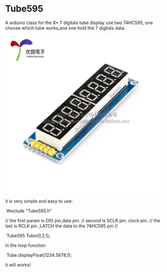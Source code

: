 # Tube595
A arduino class for the 8* 7 digitals tube display use two 74HC595, one choose which tube works,and one hold the 7 digitals data. 

![module pic](https://github.com/supermfc/Tube595/blob/master/img/module_pic.jpg)

it is very simple and easy to use:

  `#include "Tube595.h"
  
  // the first param is DIO pin,data pin.
  // second is SCLK pin, clock pin.
  // the last is RCLK pin ,LATCH the data to the 74HC595 pin
  //
  
  `Tube595 Tube(0,2,1);

  
  in the loop function:
  
   `Tube.displayFloat(1234.5678,1);
   
   it will works!
